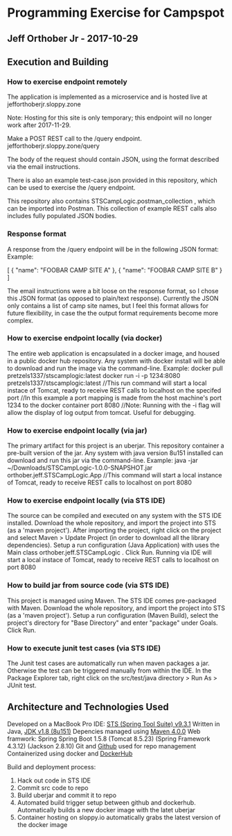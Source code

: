# Programming Exercise for Campspot
## Jeff Orthober Jr - 2017-10-29

## Execution and Building

### How to exercise endpoint remotely
The application is implemented as a microservice and is hosted live at
jefforthoberjr.sloppy.zone

Note: Hosting for this site is only temporary; this endpoint will no longer work after 2017-11-29.

Make a POST REST call to the /query endpoint.
jefforthoberjr.sloppy.zone/query

The body of the request should contain JSON, using the format described via the email instructions.

There is also an example test-case.json provided in this repository, which can be used to exercise the /query endpoint.

This repository also contains STSCampLogic.postman_collection , which can be imported into Postman. This collection of example REST calls also includes fully populated JSON bodies.


### Response format

A response from the /query endpoint will be in the following JSON format:
Example:

[
    {
        "name": "FOOBAR CAMP SITE A"
    },
    {
        "name": "FOOBAR CAMP SITE B"
    }
]

The email instructions were a bit loose on the response format, so I chose this JSON format (as opposed to plain/text response). Currently the JSON only contains a list of camp site names, but I feel this format allows for future flexibility, in case the the output format requirements become more complex.


### How to exercise endpoint locally (via docker)
The entire web application is encapsulated in a docker image, and housed in a public docker hub repository. Any system with docker install will be able to download and run the image via the command-line.
Example:
docker pull pretzels1337/stscamplogic:latest
docker run -i -p 1234:8080 pretzels1337/stscamplogic:latest
//This run command will start a local instace of Tomcat, ready to receive REST calls to localhost on the specifed port
//In this example a port mapping is made from the host machine's port 1234 to the docker container port 8080
//Note: Running with the -i flag will allow the display of log output from tomcat. Useful for debugging.


### How to exercise endpoint locally (via jar)
The primary artifact for this project is an uberjar. This repository container a pre-built version of the jar. Any system with java version 8u151 installed can download and run this jar via the command-line.
Example:
java -jar ~/Downloads/STSCampLogic-1.0.0-SNAPSHOT.jar orthober.jeff.STSCampLogic.App
//This command will start a local instance of Tomcat, ready to receive REST calls to localhost on port 8080


### How to exercise endpoint locally (via STS IDE)
The source can be compiled and executed on any system with the STS IDE installed. Download the whole repository, and import the project into STS (as a 'maven project'). After importing the project, right click on the project and select Maven > Update Project (in order to download all the library dependencies). Setup a run configuration (Java Application) with uses the Main class orthober.jeff.STSCampLogic . Click Run.
Running via IDE will start a local instace of Tomcat, ready to receive REST calls to localhost on port 8080


### How to build jar from source code (via STS IDE)
This project is managed using Maven. The STS IDE comes pre-packaged with Maven. Download the whole repository, and import the project into STS (as a 'maven project'). Setup a run configuration (Maven Build), select the project's directory for "Base Directory" and enter "package" under Goals. Click Run.


### How to execute junit test cases (via STS IDE)
The Junit test cases are automatically run when maven packages a jar. Otherwise the test can be triggered manually from within the IDE. In the Package Explorer tab, right click on the src/test/java directory > Run As > JUnit test.


## Architecture and Technologies Used

Developed on a MacBook Pro
IDE: [STS (Spring Tool Suite) v9.3.1](https://spring.io/tools)
Written in Java, [JDK v1.8 (8u151)](http://www.oracle.com/technetwork/java/javase/downloads/jdk8-downloads-2133151.html)
Depencies managed using [Maven 4.0.0](https://maven.apache.org/pom.html)
Web framwork: Spring
Spring Boot 1.5.8
(Tomcat 8.5.23)
(Spring Framework 4.3.12)
(Jackson 2.8.10)
Git and [Github](https://github.com/) used for repo management
Containerized using docker and [DockerHub](https://hub.docker.com/r/pretzels1337/stscamplogic/builds/)

Build and deployment process:
1) Hack out code in STS IDE
2) Commit src code to repo
3) Build uberjar and commit it to repo
4) Automated build trigger setup between github and dockerhub. Automatically builds a new docker image with the latet uberjar
5) Container hosting on sloppy.io automatically grabs the latest version of the docker image





